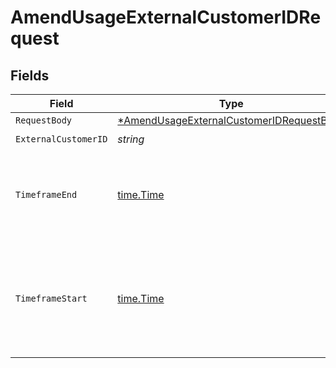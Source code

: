 # AmendUsageExternalCustomerIDRequest


## Fields

| Field                                                                                                          | Type                                                                                                           | Required                                                                                                       | Description                                                                                                    | Example                                                                                                        |
| -------------------------------------------------------------------------------------------------------------- | -------------------------------------------------------------------------------------------------------------- | -------------------------------------------------------------------------------------------------------------- | -------------------------------------------------------------------------------------------------------------- | -------------------------------------------------------------------------------------------------------------- |
| `RequestBody`                                                                                                  | [*AmendUsageExternalCustomerIDRequestBody](../../models/operations/amendusageexternalcustomeridrequestbody.md) | :heavy_minus_sign:                                                                                             | N/A                                                                                                            |                                                                                                                |
| `ExternalCustomerID`                                                                                           | *string*                                                                                                       | :heavy_check_mark:                                                                                             | N/A                                                                                                            |                                                                                                                |
| `TimeframeEnd`                                                                                                 | [time.Time](https://pkg.go.dev/time#Time)                                                                      | :heavy_check_mark:                                                                                             | This bound is exclusive (i.e. events before this timestamp will be updated)                                    | 2022-05-11T17:46:20Z                                                                                           |
| `TimeframeStart`                                                                                               | [time.Time](https://pkg.go.dev/time#Time)                                                                      | :heavy_check_mark:                                                                                             | This bound is inclusive (i.e. events with this timestamp onward, inclusive will be updated)                    | 2022-05-11T17:46:20Z                                                                                           |